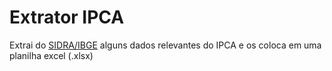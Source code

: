 # Extrator IPCA

Extrai do [SIDRA/IBGE](https://sidra.ibge.gov.br/home/ipca/brasil) alguns dados relevantes do IPCA e os coloca em uma planilha excel (.xlsx)
